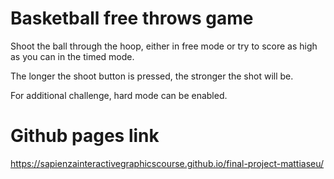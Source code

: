 # Basketball free throws game

Shoot the ball through the hoop, either in free mode or try to score as high as you can in the timed mode.

The longer the shoot button is pressed, the stronger the shot will be.

For additional challenge, hard mode can be enabled.

# Github pages link
https://sapienzainteractivegraphicscourse.github.io/final-project-mattiaseu/
